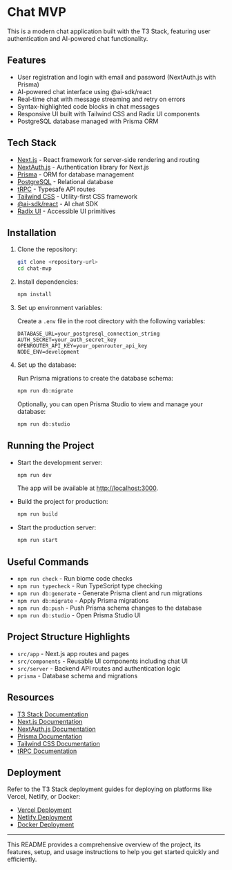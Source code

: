 # Chat MVP

This is a modern chat application built with the T3 Stack, featuring user authentication and AI-powered chat functionality.

## Features

- User registration and login with email and password (NextAuth.js with Prisma)
- AI-powered chat interface using @ai-sdk/react
- Real-time chat with message streaming and retry on errors
- Syntax-highlighted code blocks in chat messages
- Responsive UI built with Tailwind CSS and Radix UI components
- PostgreSQL database managed with Prisma ORM

## Tech Stack

- [Next.js](https://nextjs.org) - React framework for server-side rendering and routing
- [NextAuth.js](https://next-auth.js.org) - Authentication library for Next.js
- [Prisma](https://prisma.io) - ORM for database management
- [PostgreSQL](https://www.postgresql.org) - Relational database
- [tRPC](https://trpc.io) - Typesafe API routes
- [Tailwind CSS](https://tailwindcss.com) - Utility-first CSS framework
- [@ai-sdk/react](https://www.npmjs.com/package/@ai-sdk/react) - AI chat SDK
- [Radix UI](https://www.radix-ui.com) - Accessible UI primitives

## Installation

1. Clone the repository:

   ```bash
   git clone <repository-url>
   cd chat-mvp
   ```

2. Install dependencies:

   ```bash
   npm install
   ```

3. Set up environment variables:

   Create a `.env` file in the root directory with the following variables:

   ```env
   DATABASE_URL=your_postgresql_connection_string
   AUTH_SECRET=your_auth_secret_key
   OPENROUTER_API_KEY=your_openrouter_api_key
   NODE_ENV=development
   ```

4. Set up the database:

   Run Prisma migrations to create the database schema:

   ```bash
   npm run db:migrate
   ```

   Optionally, you can open Prisma Studio to view and manage your database:

   ```bash
   npm run db:studio
   ```

## Running the Project

- Start the development server:

  ```bash
  npm run dev
  ```

  The app will be available at [http://localhost:3000](http://localhost:3000).

- Build the project for production:

  ```bash
  npm run build
  ```

- Start the production server:

  ```bash
  npm run start
  ```

## Useful Commands

- `npm run check` - Run biome code checks
- `npm run typecheck` - Run TypeScript type checking
- `npm run db:generate` - Generate Prisma client and run migrations
- `npm run db:migrate` - Apply Prisma migrations
- `npm run db:push` - Push Prisma schema changes to the database
- `npm run db:studio` - Open Prisma Studio UI

## Project Structure Highlights

- `src/app` - Next.js app routes and pages
- `src/components` - Reusable UI components including chat UI
- `src/server` - Backend API routes and authentication logic
- `prisma` - Database schema and migrations

## Resources

- [T3 Stack Documentation](https://create.t3.gg/)
- [Next.js Documentation](https://nextjs.org/docs)
- [NextAuth.js Documentation](https://next-auth.js.org/getting-started/introduction)
- [Prisma Documentation](https://www.prisma.io/docs/)
- [Tailwind CSS Documentation](https://tailwindcss.com/docs)
- [tRPC Documentation](https://trpc.io/docs)

## Deployment

Refer to the T3 Stack deployment guides for deploying on platforms like Vercel, Netlify, or Docker:

- [Vercel Deployment](https://create.t3.gg/en/deployment/vercel)
- [Netlify Deployment](https://create.t3.gg/en/deployment/netlify)
- [Docker Deployment](https://create.t3.gg/en/deployment/docker)

---

This README provides a comprehensive overview of the project, its features, setup, and usage instructions to help you get started quickly and efficiently.
